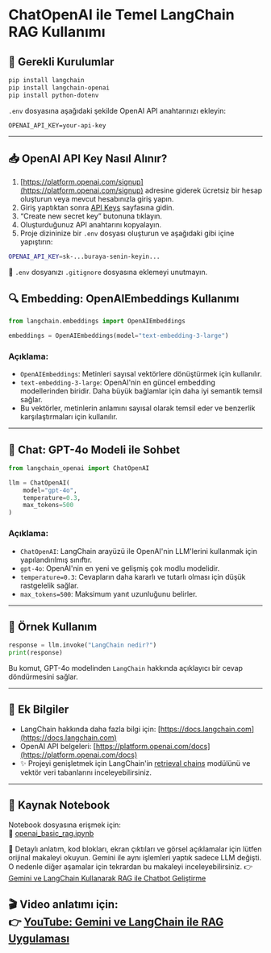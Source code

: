 
# ChatOpenAI ile Temel LangChain RAG Kullanımı


## 🔧 Gerekli Kurulumlar

```bash
pip install langchain
pip install langchain-openai
pip install python-dotenv
```

`.env` dosyasına aşağıdaki şekilde OpenAI API anahtarınızı ekleyin:

```
OPENAI_API_KEY=your-api-key
```

---

## 📥 OpenAI API Key Nasıl Alınır?

1. [https://platform.openai.com/signup](https://platform.openai.com/signup) adresine giderek ücretsiz bir hesap oluşturun veya mevcut hesabınızla giriş yapın.
2. Giriş yaptıktan sonra [API Keys](https://platform.openai.com/account/api-keys) sayfasına gidin.
3. “Create new secret key” butonuna tıklayın.
4. Oluşturduğunuz API anahtarını kopyalayın.
5. Proje dizininize bir `.env` dosyası oluşturun ve aşağıdaki gibi içine yapıştırın:

```bash
OPENAI_API_KEY=sk-...buraya-senin-keyin...
```

📌 `.env` dosyanızı `.gitignore` dosyasına eklemeyi unutmayın.

## 🔍 Embedding: OpenAIEmbeddings Kullanımı

```python
from langchain.embeddings import OpenAIEmbeddings

embeddings = OpenAIEmbeddings(model="text-embedding-3-large")
```

### Açıklama:

- `OpenAIEmbeddings`: Metinleri sayısal vektörlere dönüştürmek için kullanılır.
- `text-embedding-3-large`: OpenAI'nin en güncel embedding modellerinden biridir. Daha büyük bağlamlar için daha iyi semantik temsil sağlar.
- Bu vektörler, metinlerin anlamını sayısal olarak temsil eder ve benzerlik karşılaştırmaları için kullanılır.

---

## 🤖 Chat: GPT-4o Modeli ile Sohbet

```python
from langchain_openai import ChatOpenAI

llm = ChatOpenAI(
    model="gpt-4o",
    temperature=0.3,
    max_tokens=500
)
```

### Açıklama:

- `ChatOpenAI`: LangChain arayüzü ile OpenAI'nin LLM'lerini kullanmak için yapılandırılmış sınıftır.
- `gpt-4o`: OpenAI'nin en yeni ve gelişmiş çok modlu modelidir.
- `temperature=0.3`: Cevapların daha kararlı ve tutarlı olması için düşük rastgelelik sağlar.
- `max_tokens=500`: Maksimum yanıt uzunluğunu belirler.

---

## 📌 Örnek Kullanım

```python
response = llm.invoke("LangChain nedir?")
print(response)
```

Bu komut, GPT-4o modelinden `LangChain` hakkında açıklayıcı bir cevap döndürmesini sağlar.

---

## 📎 Ek Bilgiler

- LangChain hakkında daha fazla bilgi için: [https://docs.langchain.com](https://docs.langchain.com)
- OpenAI API belgeleri: [https://platform.openai.com/docs](https://platform.openai.com/docs)
- ✨ Projeyi genişletmek için LangChain'in [retrieval chains](https://python.langchain.com/docs/modules/chains/popular/retrieval) modülünü ve vektör veri tabanlarını inceleyebilirsiniz.
---

## 🔗 Kaynak Notebook

Notebook dosyasına erişmek için:  
📂 [openai_basic_rag.ipynb](https://github.com/KardelRuveyda/uretken-yapayzeka-chatbot-gelistirme-temelleri/blob/master/examples/02_openai_chatbot/openai_basic_rag.ipynb)

📖 Detaylı anlatım, kod blokları, ekran çıktıları ve görsel açıklamalar için lütfen orijinal makaleyi okuyun. Gemini ile aynı işlemleri yaptık sadece LLM değişti. O nedenle diğer aşamalar için tekrardan bu makaleyi inceleyebilirsiniz.
👉 <a href="https://ruveydakardelcetin.medium.com/gemini-ve-langchain-kullanarak-rag-ile-chatbot-geli%C5%9Ftirme-c6b6b03ad854" target="_blank">Gemini ve LangChain Kullanarak RAG ile Chatbot Geliştirme</a>

🎬 Video anlatımı için:  
👉 <a href="https://www.youtube.com/live/oWlaMUcOWYM?si=N5iuEmLDseY9g_yO" target="_blank">YouTube: Gemini ve LangChain ile RAG Uygulaması</a>
---



